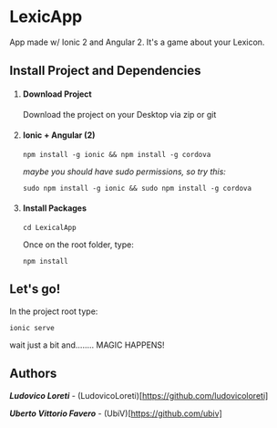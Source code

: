 # LexicApp
App made w/ Ionic 2 and Angular 2. It's a game about your Lexicon.

## Install Project and Dependencies

1. #### Download Project
    Download the project on your Desktop via zip or git

2. ####  Ionic + Angular (2)

    `npm install -g ionic && npm install -g cordova`
    
    *maybe you should have sudo permissions, so try this:*
    
    `sudo npm install -g ionic && sudo npm install -g cordova`

3. #### Install Packages

    `cd LexicalApp`
    
    Once on the root folder, type:
    
    `npm install`

## Let's go!
In the project root type:

`ionic serve`

wait just a bit and........ 
MAGIC HAPPENS!

## Authors
**_Ludovico Loreti_** - (LudovicoLoreti)[https://github.com/ludovicoloreti]

**_Uberto Vittorio Favero_** - (UbiV)[https://github.com/ubiv]


